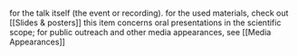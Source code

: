 for the talk itself (the event or recording). for the used materials, check out [[Slides & posters]]
this item concerns oral presentations in the scientific scope; for public outreach and other media appearances, see [[Media Appearances]]